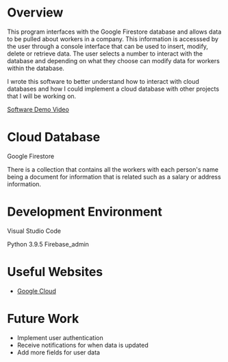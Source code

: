 # Overview

This program interfaces with the Google Firestore database and allows data to be pulled about workers in a company. This information is accesssed by the user through a console interface that can be used to insert, modify, delete or retrieve data. The user selects a number to interact with the database and depending on what they choose can modify data for workers within the database. 

I wrote this software to better understand how to interact with cloud databases and how I could implement a cloud database with other projects that I will be working on. 

[Software Demo Video](https://youtu.be/zGP4TS6cuiw)

# Cloud Database

Google Firestore

There is a collection that contains all the workers with each person's name being a document for information that is related such as a salary or address information. 

# Development Environment

Visual Studio Code

Python 3.9.5
Firebase_admin

# Useful Websites

* [Google Cloud](https://cloud.google.com/firestore/docs/create-database-server-client-library#windows)

# Future Work

* Implement user authentication 
* Receive notifications for when data is updated
* Add more fields for user data